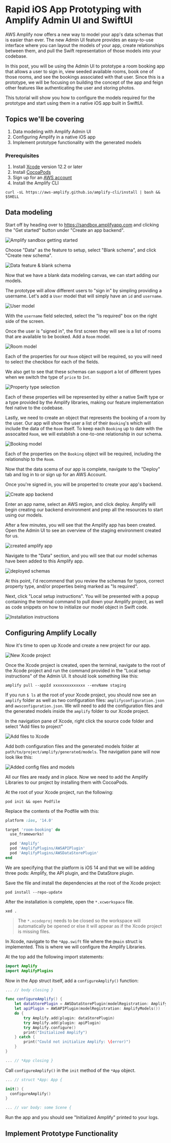# Rapid iOS App Prototyping with Amplify Admin UI and SwiftUI

AWS Amplify now offers a new way to model your app's data schemas that is easier than ever. The new Admin UI feature provides an easy-to-use interface where you can layout the models of your app, create relationships between them, and pull the Swift representation of those models into your codebase.

In this post, you will be using the Admin UI to prototype a room booking app that allows a user to sign in, view seeded available rooms, book one of those rooms, and see the bookings associated with that user. Since this is a prototype, we will be focusing on building the concept of the app and feign other features like authenticating the user and storing photos.

This tutorial will show you how to configure the models required for the prototype and start using them in a native iOS app built in SwiftUI.


## Topics we'll be covering

1. Data modeling with Amplify Admin UI
2. Configuring Amplify in a native iOS app
3. Implement prototype functionality with the generated models


### Prerequisites

1. Install [Xcode](https://developer.apple.com/xcode/downloads/) version 12.2 or later
2. Install [CocoaPods](https://cocoapods.org/)
3. Sign up for an [AWS account](https://portal.aws.amazon.com/billing/signup?redirect_url=https%3A%2F%2Faws.amazon.com%2Fregistration-confirmation#/start)
4. Install the Amplify CLI

```shell
curl -sL https://aws-amplify.github.io/amplify-cli/install | bash && $SHELL
```


## Data modeling

Start off by heading over to https://sandbox.amplifyapp.com and clicking the "Get started" button under "Create an app backend".

![Amplify sandbox getting started](assets/amplify-sandbox-getting-started.png)

Choose "Data" as the feature to setup, select "Blank schema", and click "Create new schema".

![Data feature & blank schema](assets/data-feature-and-blank-schema.png)

Now that we have a blank data modeling canvas, we can start adding our models.

The prototype will allow different users to "sign in" by simpling providing a username. Let's add a `User` model that will simply have an `id` and `username`.

![User model](assets/user-model.png)

With the `username` field selected, select the "Is required" box on the right side of the screen.

Once the user is "signed in", the first screen they will see is a list of rooms that are available to be booked. Add a `Room` model.

![Room model](assets/room-model.png)

Each of the properties for our `Room` object will be required, so you will need to select the checkbox for each of the fields. 

We also get to see that these schemas can support a lot of different types when we switch the type of `price` to `Int`.

![Property type selection](assets/property-type-list.png)

Each of these properties will be represented by either a native Swift type or a type provided by the Amplify libraries, making our feature implementation feel native to the codebase.

Lastly, we need to create an object that represents the booking of a room by the user. Our app will show the user a list of their `Booking`'s which will include the data of the `Room` itself. To keep each `Booking` up to date with the assocaited `Room`, we will establish a one-to-one relationship in our schema.

![Booking model](assets/booking-model.png)

Each of the properties on the `Booking` object will be required, including the relationship to the `Room`.

Now that the data scema of our app is complete, navigate to the "Deploy" tab and log in to or sign up for an AWS Account. 

Once you're signed in, you will be properted to create your app's backend.

![Create app backend](assets/create-app-backend.png)

Enter an app name, select an AWS region, and click deploy. Amplify will begin creating our backend environment and prep all the resources to start using our models.

After a few minutes, you will see that the Amplify app has been created. Open the Admin UI to see an overview of the staging environment created for us.

![created amplify app](assets/created-amplify-app.png)

Navigate to the "Data" section, and you will see that our model schemas have been added to this Amplify app.

![deployed schemas](assets/deployed-schema.png)

At this point, I'd recommend that you review the schemas for typos, correct property type, and/or properties being marked as "Is required".

Next, click "Local setup instructions". You will be presented with a popup containing the terminal command to pull down your Amplify project, as well as code snippets on how to initialize our model object in Swift code.

![Installation instructions](assets/installation-instructions.png)


## Configuring Amplify Locally

Now it's time to open up Xcode and create a new project for our app.

![New Xcode project](assets/new-xcode-project.png)

Once the Xcode project is created, open the terminal, navigate to the root of the Xcode project and run the command provided in the "Local setup instructions" of the Admin UI. It should look something like this:

```shell
amplify pull --appId xxxxxxxxxxxxxx --envName staging
```

If you run `$ ls` at the root of your Xcode project, you should now see an `amplify` folder as well as two configuration files: `amplifyconfiguration.json` and `awsconfiguration.json`. We will need to add the configuration files and the generated models inside the `amplify` folder to our Xcode project.

In the navigation pane of Xcode, right click the source code folder and select "Add files to project"

![Add files to Xcode](assets/add-files-to-xcode.png)

Add both configuration files and the generated models folder at `path/to/project/amplify/generated/models`. The navigation pane will now look like this:

![Added config files and models](assets/added-config-files-and-models.png)

All our files are ready and in place. Now we need to add the Amplify Libraries to our project by installing them with CocoaPods.

At the root of your Xcode project, run the following:

```shell
pod init && open Podfile
```

Replace the contents of the Podfile with this:

```ruby
platform :ios, '14.0'

target 'room-booking' do
  use_frameworks!

  pod 'Amplify'
  pod 'AmplifyPlugins/AWSAPIPlugin'
  pod 'AmplifyPlugins/AWSDataStorePlugin'
end
```

We are specifying that the platform is iOS 14 and that we will be adding three pods: Amplify, the API plugin, and the DataStore plugin.

Save the file and install the dependencies at the root of the Xcode project:

```shell
pod install --repo-update
```

After the installation is complete, open the `*.xcworkspace` file.

```shell
xed .
```

> The `*.xcodeproj` needs to be closed so the workspace will automatically be opened or else it will appear as if the Xcode project is missing files.

In Xcode, navigate to the `*App.swift` file where the `@main` struct is implemented. This is where we will configure the Amplify Libraries.

At the top add the following import statements:

```swift
import Amplify
import AmplifyPlugins
```

Now in the App struct itself, add a `configureAmplify()` function:

```swift
... // body closing }

func configureAmplify() {
    let dataStorePlugin = AWSDataStorePlugin(modelRegistration: AmplifyModels())
    let apiPlugin = AWSAPIPlugin(modelRegistration: AmplifyModels())
    do {
        try Amplify.add(plugin: dataStorePlugin)
        try Amplify.add(plugin: apiPlugin)
        try Amplify.configure()
        print("Initialized Amplify")
    } catch {
        print("Could not initialize Amplify: \(error)")
    }
}

... // *App closing }
```

Call `configureAmplify()` in the `init` method of the `*App` object.

```swift
... // struct *App: App {

init() {
  configureAmplify()
}

... // var body: some Scene {
```

Run the app and you should see "Initialized Amplify" printed to your logs.


## Implement Prototype Functionality


